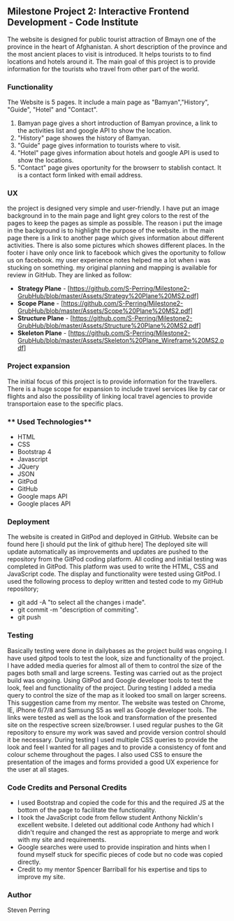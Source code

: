 
## **Milestone Project 2: Interactive Frontend Development - Code Institute**

The website is designed for public tourist attraction of Bmayn one of the province in the heart of Afghanistan. A short description of the province and the most ancient places to visit is introduced. It helps tourists to to find locations and
hotels around it. The main goal of this project is to provide information for the tourists who travel from other part of the world.

### **Functionality**

The Website is 5 pages. It include a main page as "Bamyan","History", "Guide", "Hotel" and "Contact". <br>
1. Bamyan page gives a short introduction of Bamyan province, a link to the activities list and google API to show the location.<br>
2. "History" page showes the history of Bamyan. <br>
3. "Guide" page gives information to tourists where to visit. <br>
4. "Hotel" page gives information about hotels and google API is used to show the locations. <br>
5. "Contact" page gives oportunity for the browserr to stablish contact. It is a contact form linked with email address. 

### **UX**

the project is designed very simple and user-friendly. I have put an image background in to the main page and 
light grey colors to the rest of the pages to keep the pages as simple as possible. The reason i put the image in 
the background is to highlight the purpose of the website. in the main page there is a link to another page
which gives information about different activities. There is also some pictures which showes different places.
In the footer i have only once link to facebook which gives the oportunity to follow us on facebook.
my user experience notes helped me a lot when i was stucking on something. my original planning and mapping
is available for review in GitHub. They are linked as follow:

+ **Strategy Plane** - [https://github.com/S-Perring/Milestone2-GrubHub/blob/master/Assets/Strategy%20Plane%20MS2.pdf]
+ **Scope Plane** - [https://github.com/S-Perring/Milestone2-GrubHub/blob/master/Assets/Scope%20Plane%20MS2.pdf]
+ **Structure Plane** - [https://github.com/S-Perring/Milestone2-GrubHub/blob/master/Assets/Structure%20Plane%20MS2.pdf]
+ **Skeleton Plane** - [https://github.com/S-Perring/Milestone2-GrubHub/blob/master/Assets/Skeleton%20Plane_Wireframe%20MS2.pdf]

### **Project expansion**

The initial focus of this project is to provide information for the travellers.
There is a huge scope for expansion to include travel services like by car or flights and also the possibility of 
linking local travel agencies to provide transportaion ease to the specific placs.

### ** Used Technologies**
+ HTML
+ CSS
+ Bootstrap 4
+ Javascript
+ JQuery
+ JSON
+ GitPod
+ GitHub
+ Google maps API
+ Google places API

### **Deployment**
The website is created in GitPod and deployed in GitHub. 
Website can be found here [i should put the link of github here] The deployed site will 
update automatically as improvements and updates are pushed to the repository from the GitPod coding platform. 
All coding and initial testing was completed in GitPod. This platform was used to write the HTML, 
CSS and JavaScript code. The display and functionality were tested using GitPod. 
I used the following process to deploy written and tested code to my GitHub repository;
+ git add -A  "to select all the changes i made".
+ git commit -m "description of commiting".
+ git push

### **Testing**
Basically testing were done in dailybases as the project build was ongoing. I have used gitpod tools to test
the look, size and functionality of the project. I have added media queries for almost all of them to control
the size of the pages both small and large screens. 
Testing was carried out as the project build was ongoing. 
Using GitPod and Google developer tools to test the look, feel and functionality of the project. 
During testing I added a media query to control the size of the map as it looked too small on larger screens. 
This suggestion came from my mentor. The website was tested on Chrome, IE, iPhone 6/7/8 and Samsung S5 as well 
as Google developer tools. The links were tested as well as the look and transformation of the presented site 
on the respective screen size/browser. I used regular pushes to the Git repository to ensure my work was saved 
and provide version control should it be necessary. During testing I used multiple CSS queries to provide the 
look and feel I wanted for all pages and to provide a consistency of font and colour scheme throughout the pages. 
I also used CSS to ensure the presentation of the images and forms provided a good UX experience for the user 
at all stages.

### **Code Credits and Personal Credits**
+ I used Bootstrap and copied the code for this and the required JS at the bottom of the page to facilitate the functionality.
+ I took the JavaScript code from fellow student Anthony Nicklin's excellent website. I deleted out additional code Anthony had which I didn't require and changed the rest as appropriate to merge and work with my site and requirements. 
+ Google searches were used to provide inspiration and hints when I found myself stuck for specific pieces of code but no code was copied directly.
+ Credit to my mentor Spencer Barriball for his expertise and tips to improve my site.

### **Author**

Steven Perring